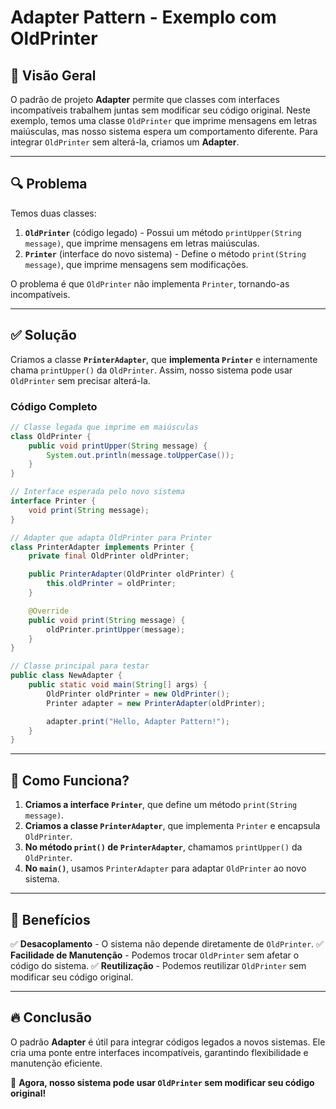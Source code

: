 # Adapter Pattern - Exemplo com OldPrinter

## 📌 Visão Geral
O padrão de projeto **Adapter** permite que classes com interfaces incompatíveis trabalhem juntas sem modificar seu código original. Neste exemplo, temos uma classe `OldPrinter` que imprime mensagens em letras maiúsculas, mas nosso sistema espera um comportamento diferente. Para integrar `OldPrinter` sem alterá-la, criamos um **Adapter**.

---

## 🔍 Problema
Temos duas classes:
1. **`OldPrinter`** (código legado) - Possui um método `printUpper(String message)`, que imprime mensagens em letras maiúsculas.
2. **`Printer`** (interface do novo sistema) - Define o método `print(String message)`, que imprime mensagens sem modificações.

O problema é que `OldPrinter` não implementa `Printer`, tornando-as incompatíveis.

---

## ✅ Solução
Criamos a classe **`PrinterAdapter`**, que **implementa `Printer`** e internamente chama `printUpper()` da `OldPrinter`. Assim, nosso sistema pode usar `OldPrinter` sem precisar alterá-la.

### **Código Completo**
```java
// Classe legada que imprime em maiúsculas
class OldPrinter {
    public void printUpper(String message) {
        System.out.println(message.toUpperCase());
    }
}

// Interface esperada pelo novo sistema
interface Printer {
    void print(String message);
}

// Adapter que adapta OldPrinter para Printer
class PrinterAdapter implements Printer {
    private final OldPrinter oldPrinter;

    public PrinterAdapter(OldPrinter oldPrinter) {
        this.oldPrinter = oldPrinter;
    }

    @Override
    public void print(String message) {
        oldPrinter.printUpper(message);
    }
}

// Classe principal para testar
public class NewAdapter {
    public static void main(String[] args) {
        OldPrinter oldPrinter = new OldPrinter();
        Printer adapter = new PrinterAdapter(oldPrinter);

        adapter.print("Hello, Adapter Pattern!");
    }
}
```

---

## 🎯 Como Funciona?
1. **Criamos a interface `Printer`**, que define um método `print(String message)`.
2. **Criamos a classe `PrinterAdapter`**, que implementa `Printer` e encapsula `OldPrinter`.
3. **No método `print()` de `PrinterAdapter`**, chamamos `printUpper()` da `OldPrinter`.
4. **No `main()`**, usamos `PrinterAdapter` para adaptar `OldPrinter` ao novo sistema.

---

## 📌 Benefícios
✅ **Desacoplamento** - O sistema não depende diretamente de `OldPrinter`.
✅ **Facilidade de Manutenção** - Podemos trocar `OldPrinter` sem afetar o código do sistema.
✅ **Reutilização** - Podemos reutilizar `OldPrinter` sem modificar seu código original.

---

## 🔥 Conclusão
O padrão **Adapter** é útil para integrar códigos legados a novos sistemas. Ele cria uma ponte entre interfaces incompatíveis, garantindo flexibilidade e manutenção eficiente.

🚀 **Agora, nosso sistema pode usar `OldPrinter` sem modificar seu código original!**

